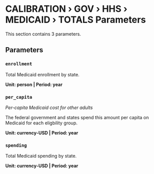 # CALIBRATION › GOV › HHS › MEDICAID › TOTALS Parameters

This section contains 3 parameters.

## Parameters

### `enrollment`

Total Medicaid enrollment by state.

**Unit: person | Period: year**


### `per_capita`
*Per-capita Medicaid cost for other adults*

The federal government and states spend this amount per capita on Medicaid for each eligbility group.

**Unit: currency-USD | Period: year**


### `spending`

Total Medicaid spending by state.

**Unit: currency-USD | Period: year**

